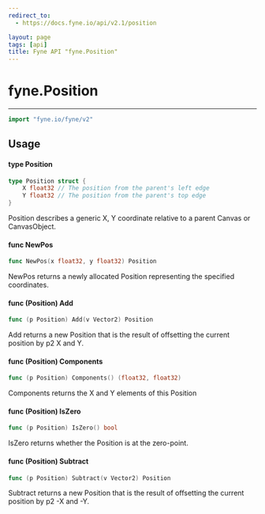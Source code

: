 ```yaml
---
redirect_to:
  - https://docs.fyne.io/api/v2.1/position

layout: page
tags: [api]
title: Fyne API "fyne.Position"
---
```



# fyne.Position
---
```go
import "fyne.io/fyne/v2"
```

## Usage

#### type Position

```go
type Position struct {
	X float32 // The position from the parent's left edge
	Y float32 // The position from the parent's top edge
}
```

Position describes a generic X, Y coordinate relative to a parent Canvas or CanvasObject.

#### func  NewPos

```go
func NewPos(x float32, y float32) Position
```
NewPos returns a newly allocated Position representing the specified coordinates.

#### func (Position) Add

```go
func (p Position) Add(v Vector2) Position
```
Add returns a new Position that is the result of offsetting the current position by p2 X and Y.

#### func (Position) Components

```go
func (p Position) Components() (float32, float32)
```
Components returns the X and Y elements of this Position

#### func (Position) IsZero

```go
func (p Position) IsZero() bool
```
IsZero returns whether the Position is at the zero-point.

#### func (Position) Subtract

```go
func (p Position) Subtract(v Vector2) Position
```
Subtract returns a new Position that is the result of offsetting the current position by p2 -X and -Y.
